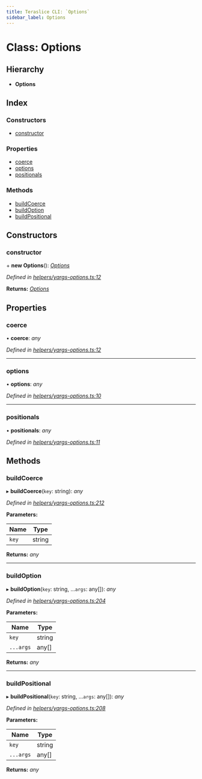 ```yaml
---
title: Teraslice CLI: `Options`
sidebar_label: Options
---
```


# Class: Options

## Hierarchy

* **Options**

## Index

### Constructors

* [constructor](options.md#constructor)

### Properties

* [coerce](options.md#coerce)
* [options](options.md#options)
* [positionals](options.md#positionals)

### Methods

* [buildCoerce](options.md#buildcoerce)
* [buildOption](options.md#buildoption)
* [buildPositional](options.md#buildpositional)

## Constructors

###  constructor

\+ **new Options**(): *[Options](options.md)*

*Defined in [helpers/yargs-options.ts:12](https://github.com/terascope/teraslice/blob/0ae31df4/packages/teraslice-cli/src/helpers/yargs-options.ts#L12)*

**Returns:** *[Options](options.md)*

## Properties

###  coerce

• **coerce**: *any*

*Defined in [helpers/yargs-options.ts:12](https://github.com/terascope/teraslice/blob/0ae31df4/packages/teraslice-cli/src/helpers/yargs-options.ts#L12)*

___

###  options

• **options**: *any*

*Defined in [helpers/yargs-options.ts:10](https://github.com/terascope/teraslice/blob/0ae31df4/packages/teraslice-cli/src/helpers/yargs-options.ts#L10)*

___

###  positionals

• **positionals**: *any*

*Defined in [helpers/yargs-options.ts:11](https://github.com/terascope/teraslice/blob/0ae31df4/packages/teraslice-cli/src/helpers/yargs-options.ts#L11)*

## Methods

###  buildCoerce

▸ **buildCoerce**(`key`: string): *any*

*Defined in [helpers/yargs-options.ts:212](https://github.com/terascope/teraslice/blob/0ae31df4/packages/teraslice-cli/src/helpers/yargs-options.ts#L212)*

**Parameters:**

Name | Type |
------ | ------ |
`key` | string |

**Returns:** *any*

___

###  buildOption

▸ **buildOption**(`key`: string, ...`args`: any[]): *any*

*Defined in [helpers/yargs-options.ts:204](https://github.com/terascope/teraslice/blob/0ae31df4/packages/teraslice-cli/src/helpers/yargs-options.ts#L204)*

**Parameters:**

Name | Type |
------ | ------ |
`key` | string |
`...args` | any[] |

**Returns:** *any*

___

###  buildPositional

▸ **buildPositional**(`key`: string, ...`args`: any[]): *any*

*Defined in [helpers/yargs-options.ts:208](https://github.com/terascope/teraslice/blob/0ae31df4/packages/teraslice-cli/src/helpers/yargs-options.ts#L208)*

**Parameters:**

Name | Type |
------ | ------ |
`key` | string |
`...args` | any[] |

**Returns:** *any*
